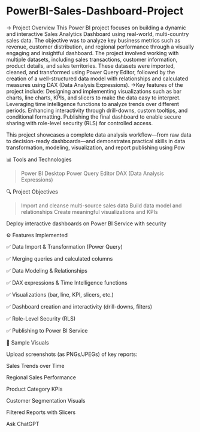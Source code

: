 # PowerBI-Sales-Dashboard-Project
-> Project Overview
    This Power BI project focuses on building a dynamic and interactive Sales Analytics Dashboard using real-world, multi-country sales data. The objective was to analyze key business metrics such as revenue, customer distribution, and regional performance through a visually engaging and insightful dashboard. The project involved working with multiple datasets, including sales transactions, customer information, product details, and sales territories. These datasets were imported, cleaned, and transformed using Power Query Editor, followed by the creation of a well-structured data model with relationships and calculated measures using DAX (Data Analysis Expressions).
  ->Key features of the project include:
    Designing and implementing visualizations such as bar charts, line charts, KPIs, and slicers to make the data easy to interpret.
    Leveraging time intelligence functions to analyze trends over different periods.
    Enhancing interactivity through drill-downs, custom tooltips, and conditional formatting.
    Publishing the final dashboard to enable secure sharing with role-level security (RLS) for controlled access.

This project showcases a complete data analysis workflow—from raw data to decision-ready dashboards—and demonstrates practical skills in data transformation, modeling, visualization, and report publishing using Pow
  
  📊 Tools and Technologies
   > Power BI Desktop
   > Power Query Editor
   >DAX (Data Analysis Expressions)

  🔍 Project Objectives
   > Import and cleanse multi-source sales data
   > Build data model and relationships
   > Create meaningful visualizations and KPIs

Deploy interactive dashboards on Power BI Service with security

⚙️ Features Implemented

✅ Data Import & Transformation (Power Query)

✅ Merging queries and calculated columns

✅ Data Modeling & Relationships

✅ DAX expressions & Time Intelligence functions

✅ Visualizations (bar, line, KPI, slicers, etc.)

✅ Dashboard creation and interactivity (drill-downs, filters)

✅ Role-Level Security (RLS)

✅ Publishing to Power BI Service

📌 Sample Visuals

Upload screenshots (as PNGs/JPEGs) of key reports:

Sales Trends over Time

Regional Sales Performance

Product Category KPIs

Customer Segmentation Visuals

Filtered Reports with Slicers










Ask ChatGPT

